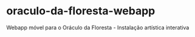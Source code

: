 # oraculo-da-floresta-webapp
Webapp móvel para o Oráculo da Floresta - Instalação artística interativa
